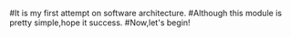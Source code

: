 #It is my first attempt on software architecture.
#Although this module is pretty simple,hope it success.
#Now,let's begin!
